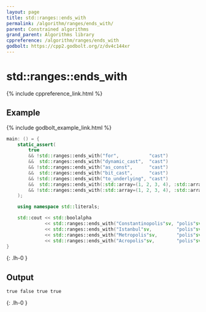 ```yaml
---
layout: page
title: std::ranges::ends_with
permalink: /algorithm/ranges/ends_with/
parent: Constrained algorithms
grand_parent: Algorithms library
cppreference: /algorithm/ranges/ends_with
godbolt: https://cpp2.godbolt.org/z/dv4c144xr
---
```

# std::ranges::ends_with

{% include cppreference_link.html %}

## Example

{% include godbolt_example_link.html %}

```cpp
main: () = {
    static_assert(
        true
        && !std::ranges::ends_with("for",           "cast")
        &&  std::ranges::ends_with("dynamic_cast",  "cast")
        && !std::ranges::ends_with("as_const",      "cast")
        &&  std::ranges::ends_with("bit_cast",      "cast")
        && !std::ranges::ends_with("to_underlying", "cast")
        &&  std::ranges::ends_with(:std::array=(1, 2, 3, 4), :std::array=(3, 4))
        && !std::ranges::ends_with(:std::array=(1, 2, 3, 4), :std::array=(4, 5))
    );

    using namespace std::literals;

    std::cout << std::boolalpha
              << std::ranges::ends_with("Constantinopolis"sv, "polis"sv) << ' '
              << std::ranges::ends_with("Istanbul"sv,         "polis"sv) << ' '
              << std::ranges::ends_with("Metropolis"sv,       "polis"sv) << ' '
              << std::ranges::ends_with("Acropolis"sv,        "polis"sv) << '\n';
}
```
{: .lh-0 }

## Output

```
true false true true
```
{: .lh-0 }